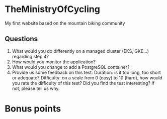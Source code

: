 # TheMinistryOfCycling
My first website based on the mountain biking community 



## Questions 
1. What would you do differently on a managed cluster (EKS, GKE…) regarding step 4?
2. How would you monitor the application?
3. What would you change to add a PostgreSQL container?
4. Provide us some feedback on this test:
Duration: is it too long, too short or adequate?
Difficulty: on a scale from 0 (easy) to 10 (hard), how would you rate the difficulty
of this test?
Did you find the test interesting? If not, please tell us why.

# Bonus points

